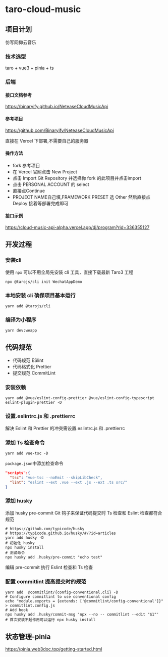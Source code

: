 # taro-cloud-music

## 项目计划

仿写网抑云音乐

### 技术选型

taro + vue3 + pinia + ts

### 后端

#### 接口文档参考

<https://binaryify.github.io/NeteaseCloudMusicApi>

#### 参考项目

<https://github.com/Binaryify/NeteaseCloudMusicApi>

直接在 Vercel 下部署,不需要自己的服务器

#### 操作方法

- fork 参考项目
- 在 Vercel 官网点击 New Project
- 点击 Import Git Repository 并选择你 fork 的此项目并点击import
- 点击 PERSONAL ACCOUNT 的 select
- 直接点Continue
- PROJECT NAME自己填,FRAMEWORK PRESET 选 Other 然后直接点 Deploy 接着等部署完成即可

#### 接口示例

<https://cloud-music-api-alpha.vercel.app/dj/program?rid=336355127>

## 开发过程

### 安装cli

使用 `npx` 可以不用全局先安装 cli 工具，直接下载最新 Taro3 工程

```shell
npx @tarojs/cli init WechatAppDemo
```

### 本地安装 cli 确保项目基本运行

```shell
yarn add @tarojs/cli
```

### 编译为小程序

```shell
yarn dev:weapp
```

## 代码规范

- 代码规范 ESlint
- 代码格式化 Prettier
- 提交规范 CommitLint

### 安装依赖

```shell
yarn add @vue/eslint-config-prettier @vue/eslint-config-typescript eslint-plugin-prettier -D
```

### 设置.eslintrc.js 和 .prettierrc

解决 Eslint 和 Prettier 的冲突需设置.eslintrc.js 和 .prettierrc

### 添加 Ts 检查命令

```shell
yarn add vue-tsc -D
```

`package.json`中添加检查命令

```json
"scripts":{
  "tsc": "vue-tsc --noEmit --skipLibCheck",
  "lint": "eslint --ext .vue --ext .js --ext .ts src/"
}
```

### 添加 husky

添加 husky pre-commit Git 钩子来保证代码提交时 Ts 检查和 Eslint 检查都符合规范

```shell
# https://github.com/typicode/husky
# https://typicode.github.io/husky/#/?id=articles
yarn add husky -D
# 初始化 husky
npx husky install
# 测试命令
npx husky add .husky/pre-commit "echo test"
```

编辑 pre-commit 执行 Eslint 检查和 Ts 检查

### 配置 commitlint 提高提交时的规范

```shell
yarn add  @commitlint/{config-conventional,cli} -D
# Configure commitlint to use conventional config
echo "module.exports = {extends: ['@commitlint/config-conventional']}" > commitlint.config.js
# Add hook
npx husky add .husky/commit-msg 'npx --no -- commitlint --edit "$1"'
# 首次安装不起作用可以运行 npx husky install
```

## 状态管理-pinia

<https://pinia.web3doc.top/getting-started.html>
